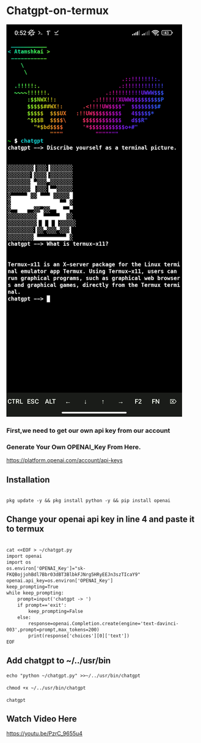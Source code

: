 # Chatgpt-on-termux

![](https://raw.githubusercontent.com/atamshkai/Chatgpt-on-termux/main/Screenshot_2023-06-22-00-52-39-625_com.termux.jpg)

### First,we need to get our own api key from our account

### Generate Your Own OPENAI_Key From Here.

https://platform.openai.com/account/api-keys

## Installation

```

pkg update -y && pkg install python -y && pip install openai

```

## Change your openai api key in line 4 and paste it to termux
 
```

cat <<EOF > ~/chatgpt.py
import openai
import os
os.environ['OPENAI_Key']="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"
openai.api_key=os.environ['OPENAI_Key']
keep_prompting=True
while keep_prompting:
    prompt=input('chatgpt -> ')
    if prompt=='exit':
        keep_prompting=False
    else:
        response=openai.Completion.create(engine='text-davinci-003',prompt=prompt,max_tokens=200)
        print(response['choices'][0]['text'])
EOF

```

## Add chatgpt to ~/../usr/bin

```
echo "python ~/chatgpt.py" >>~/../usr/bin/chatgpt
 
chmod +x ~/../usr/bin/chatgpt
 
chatgpt

```

## Watch Video Here

https://youtu.be/PzrC_9655u4
